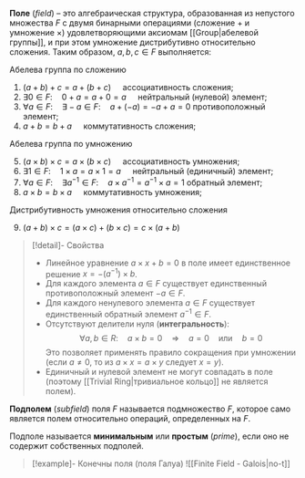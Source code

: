 
**Поле** (*field*) – это алгебраическая структура, образованная из непустого множества $F$ с двумя бинарными операциями (сложение $+$ и умножение $×$) удовлетворяющими аксиомам [[Group|абелевой группы]], и при этом умножение дистрибутивно относительно сложения. Таким образом, $a,b,c∈F$ выполняется:

Абелева группа по сложению

1. $(a + b) + c = a + (b + c)\quad$ ассоциативность сложения; 
2. $∃0∈F: \quad 0+a=a+0=a\quad$ нейтральный (нулевой) элемент; 
3. $∀a∈F: \quad ∃-a∈F: \quad a +(-a) = -a+a=0$  противоположный элемент; 
4. $a+b = b+a\quad$ коммутативность сложения;

Абелева группа по умножению

5. $(a × b) × c = a × (b × c)\quad$ ассоциативность умножения; 
6. $∃1∈F: \quad 1×a=a×1=a\quad$ нейтральный (единичный) элемент; 
7. $∀a∈F: \quad ∃a^{-1}∈F: \quad a×a^{-1} = a^{-1}×a=1$  обратный элемент; 
8. $a×b = b×a\quad$ коммутативность умножения;

Дистрибутивность умножения относительно сложения

9. $(a+b)×c=(a×c)+(b×c) = c×(a+b)$

>[!detail]- Свойства
> - Линейное уравнение $a×x+b=0$ в поле имеет единственное решение $x=-(a^{-1})×b$.
> - Для каждого элемента $a∈F$ существует единственный противоположный элемент $-a∈F$.
> - Для каждого ненулевого элемента $a∈F$ существует единственный обратный элемент $a^{-1}∈F$. 
> - Отсутствуют делители нуля (**интегральность**): 
> $$
> ∀a,b∈R: \quad a×b=0 \quad ⇒ \quad a=0 \quad \text{или} \quad b=0
> $$
> Это позволяет применять правило сокращения при умножении (если $a≠0$, то из $a×x=a×y$ следует $x=y$).
> - Единичный и нулевой элемент не могут совпадать в поле (поэтому [[Trivial Ring|тривиальное кольцо]] не является полем).

**Подполем** (*subfield*) поля $F$ называется подмножество $F$, которое само является полем относительно операций, определенных на $F$.

Подполе называется **минимальным** или **простым** (*prime*), если оно не содержит собственных подполей. 

>[!example]- Конечны поля (поля Галуа)
>![[Finite Field - Galois|no-t]]




